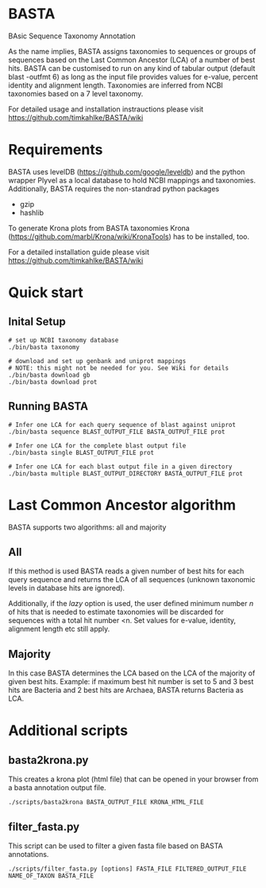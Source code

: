 # BASTA
BAsic Sequence Taxonomy Annotation

As the name implies, BASTA assigns taxonomies to sequences or groups of sequences based on the Last Common Ancestor (LCA) of a number of best hits. BASTA can be customised to run on any kind of tabular output (default blast -outfmt 6) as long as the input file provides values for e-value, percent identity and alignment length. Taxonomies are inferred from NCBI taxonomies based on a 7 level taxonomy. 

For detailed usage and installation instrauctions please visit https://github.com/timkahlke/BASTA/wiki


# Requirements

BASTA uses levelDB (https://github.com/google/leveldb) and the python wrapper Plyvel as a local database to hold NCBI mappings and taxonomies. Additionally, BASTA requires the non-standrad python packages

* gzip
* hashlib

To generate Krona plots from BASTA taxonomies Krona (https://github.com/marbl/Krona/wiki/KronaTools) has to be installed, too.

For a detailed installation guide please visit https://github.com/timkahlke/BASTA/wiki

# Quick start

## Inital Setup 

```
# set up NCBI taxonomy database
./bin/basta taxonomy

# download and set up genbank and uniprot mappings 
# NOTE: this might not be needed for you. See Wiki for details
./bin/basta download gb
./bin/basta download prot
```

## Running BASTA

```
# Infer one LCA for each query sequence of blast against uniprot
./bin/basta sequence BLAST_OUTPUT_FILE BASTA_OUTPUT_FILE prot

# Infer one LCA for the complete blast output file
./bin/basta single BLAST_OUTPUT_FILE prot

# Infer one LCA for each blast output file in a given directory
./bin/basta multiple BLAST_OUTPUT_DIRECTORY BASTA_OUTPUT_FILE prot
```

# Last Common Ancestor algorithm
BASTA supports two algorithms: all and majority

## All
If this method is used BASTA reads a given number of best hits for each query sequence and returns the LCA of all sequences (unknown taxonomic levels in database hits are ignored).

Additionally, if the *lazy* option is used, the user defined minimum number *n* of hits that is needed to estimate taxonomies will be discarded for sequences with a total hit number <n. Set values for e-value, identity, alignment length etc still apply.


## Majority
In this case BASTA determines the LCA based on the LCA of the majority of given best hits. Example: if maximum best hit number is set to 5 and 3 best hits are Bacteria and 2 best hits are Archaea, BASTA returns Bacteria as LCA.



# Additional scripts

## basta2krona.py

This creates a krona plot (html file) that can be opened in your browser from a basta annotation output file.

```
./scripts/basta2krona BASTA_OUTPUT_FILE KRONA_HTML_FILE
```


## filter_fasta.py

This script can be used to filter a given fasta file based on BASTA annotations.

```
./scripts/filter_fasta.py [options] FASTA_FILE FILTERED_OUTPUT_FILE NAME_OF_TAXON BASTA_FILE
```
